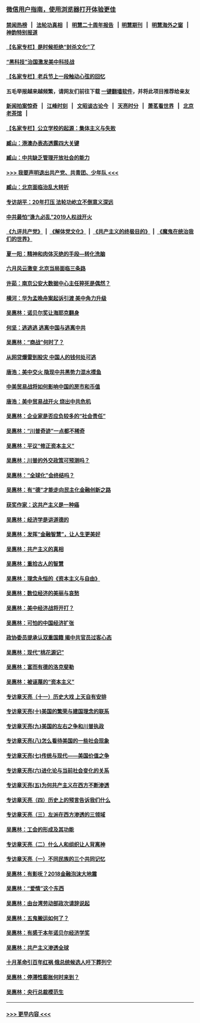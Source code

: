 ### [微信用户指南，使用浏览器打开体验更佳](https://github.com/gfw-breaker/banned-news1/blob/master/indexes/wechat-guide.md?t=0)
#### [禁闻热榜](热点新闻.md?t=0)  &nbsp;&nbsp;|&nbsp;&nbsp; [法轮功真相](https://github.com/gfw-breaker/truth/blob/master/README.md?t=0) &nbsp;&nbsp;|&nbsp;&nbsp; [明慧二十周年报告](https://github.com/gfw-breaker/mh-reports/blob/master/README.md?t=0) &nbsp;&nbsp;|&nbsp;&nbsp;[明慧期刊](https://github.com/gfw-breaker/mh-qikan) &nbsp;&nbsp;|&nbsp;&nbsp; [明慧海外之窗](https://github.com/gfw-breaker/mh-news/blob/master/README.md?t=0) &nbsp;&nbsp;|&nbsp;&nbsp; [神韵特别报道](https://github.com/gfw-breaker/mh-news/blob/master/shenyun.md?t=0)
#### [【名家专栏】是时候拒绝“封杀文化”了](../pages/nsc423/n11814093.md?t=02160744) 
#### [“黑科技”治国激发美中科技战](../pages/nsc423/n11638056.md?t=02160744) 
#### [【名家专栏】老兵节上一段触动心弦的回忆](../pages/nsc423/n11646016.md?t=02160744) 
#### 五毛举报越来越频繁，请网友们前往下载 [一键翻墙软件](https://github.com/gfw-breaker/ssr-accounts)，并将此项目推荐给亲友
#### [新闻拍案惊奇](https://github.com/gfw-breaker/banned-news1/blob/master/pages/link4.md) &nbsp;&nbsp;|&nbsp;&nbsp; [江峰时刻](https://github.com/gfw-breaker/banned-news1/blob/master/pages/link4.md) &nbsp;&nbsp;|&nbsp;&nbsp; [文昭谈古论今](https://github.com/gfw-breaker/banned-news1/blob/master/pages/link4.md) &nbsp;&nbsp;|&nbsp;&nbsp; [天亮时分](https://github.com/gfw-breaker/banned-news1/blob/master/pages/link4.md) &nbsp;&nbsp;|&nbsp;&nbsp; [萧茗看世界](https://github.com/gfw-breaker/banned-news1/blob/master/pages/link4.md) &nbsp;&nbsp;|&nbsp;&nbsp; [北京老茶馆](https://github.com/gfw-breaker/banned-news1/blob/master/pages/link4.md) &nbsp;&nbsp;|&nbsp;&nbsp; 
#### [【名家专栏】公立学校的起源：集体主义与失败](../pages/nsc423/n11601833.md?t=02160744) 
#### [臧山：港澳办表态透露四大关键](../pages/nsc423/n11421628.md?t=02160744) 
#### [臧山：中共缺乏管理开放社会的能力](../pages/nsc423/n11407457.md?t=02160744) 
#### [>>> 我要声明退出共产党、共青团、少年队 <<<](https://github.com/begood0513/goodnews/blob/master/quit/letter.md) 
#### [臧山：北京面临治乱大转折](../pages/nsc423/n11406895.md?t=02160744) 
#### [专访胡平：20年打压 法轮功屹立不倒意义深远](../pages/nsc423/n11398800.md?t=02160744) 
#### [中共最怕“逢九必乱”2019人权战开火](../pages/nsc423/n11385248.md?t=02160744) 
#### [《九评共产党》](https://github.com/begood0513/9ping.md/blob/master/README.md) &nbsp;|&nbsp; [《解体党文化》](../../../../jtdwh.md/blob/master/README.md)  &nbsp;|&nbsp; [《共产主义的终极目的》](../../../../gczydzjmd.md/blob/master/README.md) &nbsp;|&nbsp; [《魔鬼在统治我们的世界》](../../../../mgztzwmdsj.md/blob/master/README.md) 
#### [夏一阳：精神和肉体灭绝的手段—转化洗脑](../pages/nsc423/n11368250.md?t=02160744) 
#### [六月风云激变 北京当局面临三条路](../pages/nsc423/n11313668.md?t=02160744) 
#### [许茹：南京公安大数据中心主任猝死是偶然？](../pages/nsc423/n11064744.md?t=02160744) 
#### [横河：华为孟晚舟案起诉引渡 美中角力升级](../pages/nsc423/n11027230.md?t=02160744) 
#### [吴惠林：诺贝尔奖让海耶克翻身](../pages/nsc423/n10890049.md?t=02160744) 
#### [何坚：逃逃逃 逃离中国与逃离中共](../pages/nsc423/n10592891.md?t=02160744) 
#### [吴惠林：“商战”何时了？](../pages/nsc423/n10573558.md?t=02160744) 
#### [从网贷爆雷到股灾 中国人的钱何处可逃](../pages/nsc423/n10572800.md?t=02160744) 
#### [唐浩：美中交火 隐现中共黑势力混水摸鱼](../pages/nsc423/n10544040.md?t=02160744) 
#### [中美贸易战将如何影响中国的房市和币值](../pages/nsc423/n10543697.md?t=02160744) 
#### [唐浩：美中贸易战开火 烧出中共危机](../pages/nsc423/n10540126.md?t=02160744) 
#### [吴惠林：企业家是否应负较多的“社会责任”](../pages/nsc423/n10535022.md?t=02160744) 
#### [吴惠林：“川普奇迹”一点都不稀奇](../pages/nsc423/n10512808.md?t=02160744) 
#### [吴惠林：平议“修正资本主义”](../pages/nsc423/n10495724.md?t=02160744) 
#### [吴惠林：川普的外交政策可预测吗？](../pages/nsc423/n10462387.md?t=02160744) 
#### [吴惠林：“全球化”会终结吗？](../pages/nsc423/n10452838.md?t=02160744) 
#### [吴惠林：有“德”才能走向民主化金融创新之路](../pages/nsc423/n10432292.md?t=02160744) 
#### [获奖作家：这共产主义是一种癌](../pages/nsc423/n10431541.md?t=02160744) 
#### [吴惠林：经济学是讲道德的](../pages/nsc423/n10398014.md?t=02160744) 
#### [吴惠林：发挥“金融智慧”，让人生更美好](../pages/nsc423/n10375019.md?t=02160744) 
#### [吴惠林：共产主义的真相](../pages/nsc423/n10351394.md?t=02160744) 
#### [吴惠林：重拾古人的智慧](../pages/nsc423/n10337691.md?t=02160744) 
#### [吴惠林：理念永恒的《资本主义与自由》](../pages/nsc423/n10316274.md?t=02160744) 
#### [吴惠林：数位经济的美丽与哀愁](../pages/nsc423/n10292946.md?t=02160744) 
#### [吴惠林：美中经济战将开打？](../pages/nsc423/n10258825.md?t=02160744) 
#### [吴惠林：可怕的中国经济扩张](../pages/nsc423/n10219147.md?t=02160744) 
#### [政协委员提承认双重国籍 揭中共官员过客心态](../pages/nsc423/n10208809.md?t=02160744) 
#### [吴惠林：现代“桃花源记”](../pages/nsc423/n10185234.md?t=02160744) 
#### [吴惠林：富而有德的洛克斐勒](../pages/nsc423/n10142264.md?t=02160744) 
#### [吴惠林：被诬蔑的“资本主义”](../pages/nsc423/n10124816.md?t=02160744) 
#### [专访章天亮（十一）历史大戏 上天自有安排](../pages/nsc423/n10094905.md?t=02160744) 
#### [专访章天亮(十)美国的繁荣与建国理念的联系](../pages/nsc423/n10094899.md?t=02160744) 
#### [专访章天亮(九)美国的左右之争和川普执政](../pages/nsc423/n10094889.md?t=02160744) 
#### [专访章天亮(八)怎么看待美国的一些社会现象](../pages/nsc423/n10094857.md?t=02160744) 
#### [专访章天亮(七)传统与现代——美国价值之争](../pages/nsc423/n10093140.md?t=02160744) 
#### [专访章天亮(六)进化论与当前社会变化的关系](../pages/nsc423/n10092036.md?t=02160744) 
#### [专访章天亮(五)为何共产主义在西方不断渗透](../pages/nsc423/n10083620.md?t=02160744) 
#### [专访章天亮（四）历史上的预言告诉我们什么](../pages/nsc423/n10083606.md?t=02160744) 
#### [专访章天亮（三）左派在西方渗透的三领域](../pages/nsc423/n10081115.md?t=02160744) 
#### [吴惠林：工会的形成及其功能](../pages/nsc423/n10080633.md?t=02160744) 
#### [专访章天亮（二）什么人和组织让人背离神](../pages/nsc423/n10076637.md?t=02160744) 
#### [专访章天亮（一）不同民族的三个共同记忆](../pages/nsc423/n10074188.md?t=02160744) 
#### [吴惠林：有影呒？2018金融泡沫大地震](../pages/nsc423/n10040534.md?t=02160744) 
#### [吴惠林：“爱情”这个东西](../pages/nsc423/n10019423.md?t=02160744) 
#### [吴惠林：由台湾劳动部政次请辞说起](../pages/nsc423/n9979679.md?t=02160744) 
#### [吴惠林：五鬼搬运如何了？](../pages/nsc423/n9925338.md?t=02160744) 
#### [吴惠林：有感于本年诺贝尔经济学奖](../pages/nsc423/n9871883.md?t=02160744) 
#### [吴惠林：共产主义渗透全球](../pages/nsc423/n9812748.md?t=02160744) 
#### [十月革命引百年红祸 俄总统候选人吁下葬列宁](../pages/nsc423/n9810182.md?t=02160744) 
#### [吴惠林：停滞性膨胀何时来到？](../pages/nsc423/n9764136.md?t=02160744) 
#### [吴惠林：央行总裁模范生](../pages/nsc423/n9728134.md?t=02160744) 

----
#### [ >>> 更早内容 <<< ](../indexes/nsc423-earlier.md)
